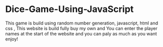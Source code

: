 # Dice-Game-Using-JavaScript
This game is build using random number generation, javascript, html and css , This website is build fully buy my own and You can enter the player names at the start of the website and you can paly as much as you want enjoy!
